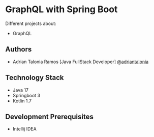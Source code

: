 # GraphQL with Spring Boot

Different projects about:
- GraphQL

## Authors

- Adrian Talonia Ramos [Java FullStack Developer] [@adriantalonia](https://github.com/adriantalonia)


## Technology Stack
- Java 17
- Springboot 3
- Kotlin 1.7



## Development Prerequisites
- Intellij IDEA